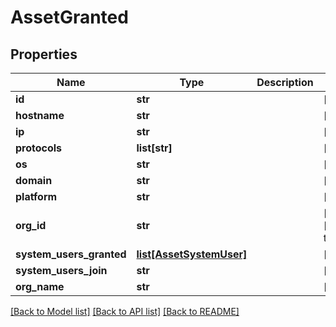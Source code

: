 # AssetGranted

## Properties
Name | Type | Description | Notes
------------ | ------------- | ------------- | -------------
**id** | **str** |  | [optional] 
**hostname** | **str** |  | [optional] 
**ip** | **str** |  | [optional] 
**protocols** | **list[str]** |  | [optional] 
**os** | **str** |  | [optional] 
**domain** | **str** |  | [optional] 
**platform** | **str** |  | [optional] 
**org_id** | **str** |  | [optional] [default to '']
**system_users_granted** | [**list[AssetSystemUser]**](AssetSystemUser.md) |  | [optional] 
**system_users_join** | **str** |  | [optional] 
**org_name** | **str** |  | [optional] 

[[Back to Model list]](../README.md#documentation-for-models) [[Back to API list]](../README.md#documentation-for-api-endpoints) [[Back to README]](../README.md)


